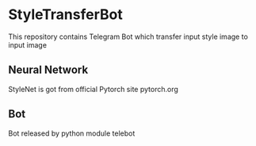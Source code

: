 # StyleTransferBot
This repository contains Telegram Bot which transfer  input style image to input image 

## Neural Network
StyleNet is got from official Pytorch site pytorch.org

## Bot
Bot released by python module telebot
